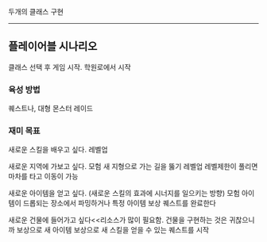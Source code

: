 ﻿두개의 클래스 구현


---
## 플레이어블 시나리오

클래스 선택 후 게임 시작.
학원로에서 시작

### 육성 방법

퀘스트나, 대형 몬스터 레이드

### 재미 목표

새로운 스킬을 배우고 싶다.
  레벨업

새로운 지역에 가보고 싶다.
  모험
    새 지형으로 가는 길을 뚫기
  레벨업
    레벨제한이 풀리면 마차를 타고 이동이 가능

새로운 아이템을 얻고 싶다. (새로운 스킬의 효과에 시너지를 일으키는 방향)
  모험
    아이템이 드롭되는 장소에서 파밍하거나
    특정 아이템 보상 퀘스트를 완료한다

새로운 건물에 들어가고 싶다<<리소스가 많이 필요함. 건물을 구현하는 것은 귀찮으니까
  보상으로 새 아이템
  보상으로 새 스킬을 얻을 수 있는 퀘스트를 시작
